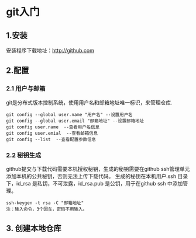 # git入门
## 1.安装
安装程序下载地址：http://github.com
## 2.配置
### 2.1 用户与邮箱

git是分布式版本控制系统，使用用户名和邮箱地址唯一标识，来管理仓库.

    git config --global user.name "用户名" --设置用户名
    git config --global user.email "邮箱地址" --设置邮箱地址
    git config user.name  --查看用户名信息
    git config user.emial  --查看邮箱信息
    git config --list  --查看配置参数信息

### 2.2 秘钥生成
github提交与下载代码需要本机授权秘钥，生成的秘钥需要在github ssh管理单元添加本机的公共秘钥，否则无法上传下载代码。
生成的秘钥在本机用户.ssh 目录下，id_rsa 是私钥，不可泄露，id_rsa.pub  是公钥，用于在github ssh 中添加管理。

    ssh-keygen -t rsa -C "邮箱地址"
    注：输入命令，3个回车，密码不用输入。

## 3. 创建本地仓库


